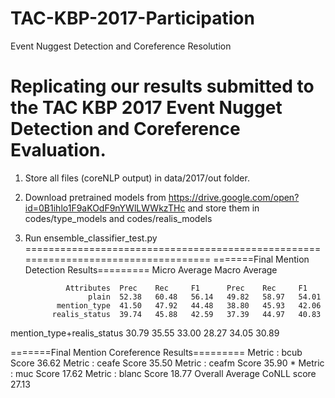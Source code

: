 # TAC-KBP-2017-Participation
Event Nuggest Detection and Coreference Resolution

Replicating our results submitted to the TAC KBP 2017 Event Nugget Detection and Coreference Evaluation.
=======================================================================================================
1) Store all files (coreNLP output) in data/2017/out folder.
2) Download pretrained models from https://drive.google.com/open?id=0B1ihlo1F9aKOdF9nYWlLWWkzTHc and store them in codes/type_models and codes/realis_models 
3) Run ensemble_classifier_test.py
===================================================================================
=======Final Mention Detection Results=========
                          	     Micro Average	     Macro Average
                                 
                Attributes	Prec  	Rec  	F1   	Prec  	Rec  	F1   
                     plain	52.38	60.48	56.14	49.82	58.97	54.01
              mention_type	41.50	47.92	44.48	38.80	45.93	42.06
             realis_status	39.74	45.88	42.59	37.39	44.97	40.83
mention_type+realis_status	30.79	35.55	33.00	28.27	34.05	30.89

=======Final Mention Coreference Results=========
Metric : bcub	Score	36.62
Metric : ceafe	Score	35.50
Metric : ceafm	Score	35.90 *
Metric : muc	Score	17.62
Metric : blanc	Score	18.77
Overall Average CoNLL score	27.13
